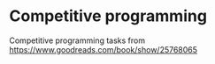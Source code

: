 # Competitive programming
Competitive programming tasks from https://www.goodreads.com/book/show/25768065
